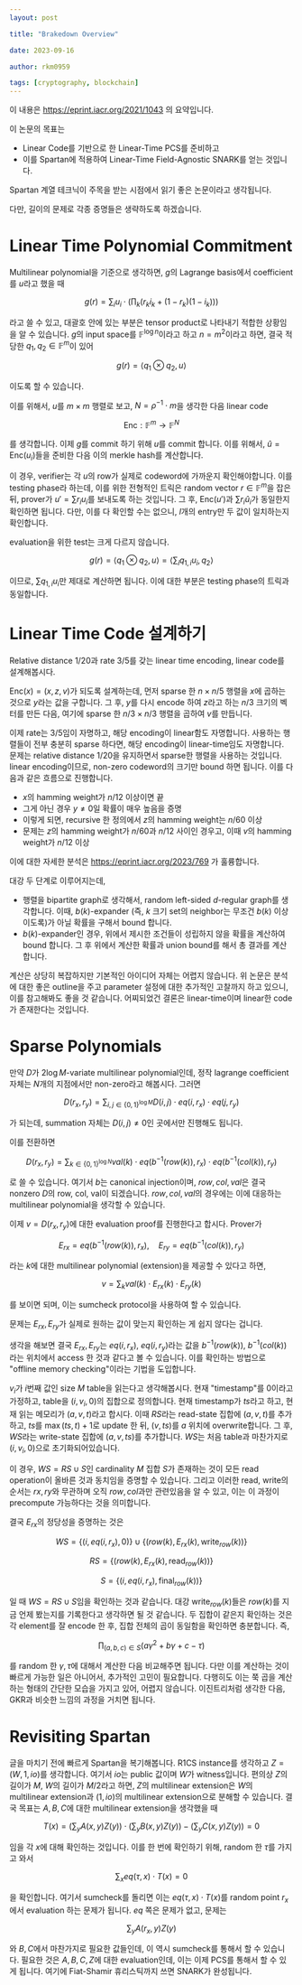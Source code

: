 ```yaml
---
layout: post

title: "Brakedown Overview"

date: 2023-09-16

author: rkm0959

tags: [cryptography, blockchain]
---
```


이 내용은 https://eprint.iacr.org/2021/1043 의 요약입니다. 

이 논문의 목표는 
- Linear Code를 기반으로 한 Linear-Time PCS를 준비하고
- 이를 Spartan에 적용하여 Linear-Time Field-Agnostic SNARK를 얻는 것입니다. 

Spartan 계열 테크닉이 주목을 받는 시점에서 읽기 좋은 논문이라고 생각됩니다. 

다만, 길이의 문제로 각종 증명들은 생략하도록 하겠습니다. 

# Linear Time Polynomial Commitment 

Multilinear polynomial을 기준으로 생각하면, $g$의 Lagrange basis에서 coefficient를 $u$라고 했을 때 

$$g(r) = \sum_i u_i \cdot \left(\prod_{k} (r_k i_k + (1 - r_k)(1 - i_k)) \right)$$

라고 쓸 수 있고, 대괄호 안에 있는 부분은 tensor product로 나타내기 적합한 상황임을 알 수 있습니다. $g$의 input space를 $\mathbb{F}^{\log n}$이라고 하고 $n = m^2$이라고 하면, 결국 적당한 $q_1, q_2 \in \mathbb{F}^m$이 있어 

$$g(r) = \langle q_1 \otimes q_2, u \rangle$$

이도록 할 수 있습니다. 

이를 위해서, $u$를 $m \times m$ 행렬로 보고, $N = \rho^{-1} \cdot m$을 생각한 다음 linear code 

$$\text{Enc}: \mathbb{F}^m \rightarrow \mathbb{F}^N$$

를 생각합니다. 이제 $g$를 commit 하기 위해 $u$를 commit 합니다. 이를 위해서, $\hat{u} = \text{Enc}(u_i)$들을 준비한 다음 이의 merkle hash를 계산합니다. 

이 경우, verifier는 각 $u$의 row가 실제로 codeword에 가까운지 확인해야합니다. 이를 testing phase라 하는데, 이를 위한 전형적인 트릭은 random vector $r \in \mathbb{F}^m$을 잡은 뒤, prover가 $u' = \sum r_i u_i$를 보내도록 하는 것입니다. 그 후, $\text{Enc}(u')$과 $\sum r_i \hat{u}_i$가 동일한지 확인하면 됩니다. 다만, 이를 다 확인할 수는 없으니, $l$개의 entry만 두 값이 일치하는지 확인합니다. 

evaluation을 위한 test는 크게 다르지 않습니다. 

$$g(r) = \langle q_1 \otimes q_2, u \rangle = \langle \sum_i q_{1, i} u_i, q_2 \rangle$$

이므로, $\sum q_{1, i} u_i$만 제대로 계산하면 됩니다. 이에 대한 부분은 testing phase의 트릭과 동일합니다. 

# Linear Time Code 설계하기

Relative distance $1/20$과 rate $3/5$를 갖는 linear time encoding, linear code를 설계해봅시다. 

$\text{Enc}(x) = (x, z, v)$가 되도록 설계하는데, 먼저 sparse 한 $n \times n /5$ 행렬을 $x$에 곱하는 것으로 $y$라는 값을 구합니다. 그 후, $y$를 다시 encode 하여 $z$라고 하는 $n / 3$ 크기의 벡터를 만든 다음, 여기에 sparse 한 $n/3 \times n/3$ 행렬을 곱하여 $v$를 만듭니다. 

이제 rate는 $3/5$임이 자명하고, 해당 encoding이 linear함도 자명합니다. 사용하는 행렬들이 전부 충분히 sparse 하다면, 해당 encoding이 linear-time임도 자명합니다. 문제는 relative distance $1/20$을 유지하면서 sparse한 행렬을 사용하는 것입니다. linear encoding이므로, non-zero codeword의 크기만 bound 하면 됩니다. 이를 다음과 같은 흐름으로 진행합니다.

- $x$의 hamming weight가 $n/12$ 이상이면 끝
- 그게 아닌 경우 $y \neq 0$일 확률이 매우 높음을 증명
- 이렇게 되면, recursive 한 정의에서 $z$의 hamming weight는 $n/60$ 이상
- 문제는 $z$의 hamming weight가 $n/60$과 $n/12$ 사이인 경우고, 이때 $v$의 hamming weight가 $n/12$ 이상

이에 대한 자세한 분석은 https://eprint.iacr.org/2023/769 가 훌륭합니다. 

대강 두 단계로 이루어지는데, 

- 행렬을 bipartite graph로 생각해서, random left-sided $d$-regular graph를 생각합니다. 이때, $b(k)$-expander (즉, $k$ 크기 set의 neighbor는 무조건 $b(k)$ 이상이도록)가 아닐 확률을 구해서 bound 합니다.
- $b(k)$-expander인 경우, 위에서 제시한 조건들이 성립하지 않을 확률을 계산하여 bound 합니다. 그 후 위에서 계산한 확률과 union bound를 해서 총 결과를 계산합니다. 

계산은 상당히 복잡하지만 기본적인 아이디어 자체는 어렵지 않습니다. 위 논문은 분석에 대한 좋은 outline을 주고 parameter 설정에 대한 추가적인 고찰까지 하고 있으니, 이를 참고해봐도 좋을 것 같습니다. 어찌되었건 결론은 linear-time이며 linear한 code가 존재한다는 것입니다. 

# Sparse Polynomials

만약 $D$가 $2 \log M$-variate multilinear polynomial인데, 정작 lagrange coefficient 자체는 $N$개의 지점에서만 non-zero라고 해봅시다. 그러면 

$$D(r_x, r_y) = \sum_{i, j \in \{0, 1\}^{\log M}} D(i, j) \cdot  eq(i, r_x) \cdot eq(j, r_y)$$

가 되는데, summation 자체는 $D(i, j) \neq 0$인 곳에서만 진행해도 됩니다. 

이를 전환하면 

$$D(r_x, r_y) = \sum_{k \in \{0, 1\}^{\log N}} val(k) \cdot eq(b^{-1}(row(k)), r_x) \cdot eq(b^{-1}(col(k)), r_y)$$

로 쓸 수 있습니다. 여기서 $b$는 canonical injection이며, $row, col, val$은 결국 nonzero $D$의 row, col, val이 되겠습니다. $row, col, val$의 경우에는 이에 대응하는 multilinear polynomial을 생각할 수 있습니다. 

이제 $v = D(r_x, r_y)$에 대한 evaluation proof를 진행한다고 합시다. Prover가 

$$E_{rx} = eq(b^{-1}(row(k)), r_x), \quad E_{ry} = eq(b^{-1}(col(k)), r_y)$$

라는 $k$에 대한 multilinear polynomial (extension)을 제공할 수 있다고 하면, 

$$v = \sum_k val(k) \cdot E_{rx}(k) \cdot E_{ry}(k)$$

를 보이면 되며, 이는 sumcheck protocol을 사용하여 할 수 있습니다. 

문제는 $E_{rx}, E_{ry}$가 실제로 원하는 값이 맞는지 확인하는 게 쉽지 않다는 겁니다. 

생각을 해보면 결국 $E_{rx}, E_{ry}$는 $eq(i, r_x)$, $eq(i, r_y)$라는 값을 $b^{-1}(row(k))$, $b^{-1}(col(k))$라는 위치에서 access 한 것과 같다고 볼 수 있습니다. 이를 확인하는 방법으로 "offline memory checking"이라는 기법을 도입합니다. 

$v_i$가 $i$번째 값인 size $M$ table을 읽는다고 생각해봅시다. 현재 "timestamp"를 0이라고 가정하고, table을 $(i, v_i, 0)$의 집합으로 정의합니다. 현재 timestamp가 $ts$라고 하고, 현재 읽는 메모리가 $(a, v, t)$라고 합시다. 이때 $RS$라는 read-state 집합에 $(a, v, t)$를 추가하고, $ts$를 $\max(ts, t) + 1$로 update 한 뒤, $(v, ts)$를 $a$ 위치에 overwrite합니다. 그 후, $WS$라는 write-state 집합에 $(a, v, ts)$를 추가합니다. $WS$는 처음 table과 마찬가지로 $(i, v_i, 0)$으로 초기화되어있습니다. 

이 경우, $WS = RS \cup S$인 cardinality $M$ 집합 $S$가 존재하는 것이 모든 read operation이 올바른 것과 동치임을 증명할 수 있습니다. 그리고 이러한 read, write의 순서는 $rx, ry$와 무관하며 오직 $row, col$과만 관련있음을 알 수 있고, 이는 이 과정이 precompute 가능하다는 것을 의미합니다. 

결국 $E_{rx}$의 정당성을 증명하는 것은 

$$WS = \{(i, eq(i, r_x), 0)\} \cup \{(row(k), E_{rx}(k), \text{write}_{row}(k))\}$$

$$RS = \{(row(k), E_{rx}(k), \text{read}_{row}(k))\}$$

$$S = \{(i, eq(i, r_x), \text{final}_{row}(k))\}$$

일 때 $WS = RS \cup S$임을 확인하는 것과 같습니다. 대강 $\text{write}_{row}(k)$들은 $row(k)$를 지금 언제 봤는지를 기록한다고 생각하면 될 것 같습니다. 두 집합이 같은지 확인하는 것은 각 element를 잘 encode 한 후, 집합 전체의 곱이 동일함을 확인하면 충분합니다. 즉, 

$$\prod_{(a, b, c) \in S} (a \gamma^2 + b \gamma + c - \tau)$$

를 random 한 $\gamma, \tau$에 대해서 계산한 다음 비교해주면 됩니다. 다만 이를 계산하는 것이 빠르게 가능한 일은 아니어서, 추가적인 고민이 필요합니다. 다행히도 이는 쭉 곱을 계산하는 형태의 간단한 모습을 가지고 있어, 어렵지 않습니다. 이진트리처럼 생각한 다음, GKR과 비슷한 느낌의 과정을 거치면 됩니다. 

# Revisiting Spartan 

글을 마치기 전에 빠르게 Spartan을 복기해봅니다. R1CS instance를 생각하고 $Z = (W, 1, io)$를 생각합니다. 여기서 $io$는 public 값이며 $W$가 witness입니다. 편의상 $Z$의 길이가 $M$, $W$의 길이가 $M/2$라고 하면, $Z$의 multilinear extension은 $W$의 multilinear extension과 $(1, io)$의 multilinear extension으로 분해할 수 있습니다. 결국 목표는 $A, B, C$에 대한 multilinear extension을 생각했을 때

$$ T(x) = \left(\sum_y A(x, y) Z(y) \right) \cdot \left(\sum_y B(x, y) Z(y) \right) - \left(\sum_y C(x, y) Z(y) \right) = 0$$

임을 각 $x$에 대해 확인하는 것입니다. 이를 한 번에 확인하기 위해, random 한 $\tau$를 가지고 와서 

$$ \sum_x eq(\tau, x) \cdot T(x) = 0$$

을 확인합니다. 여기서 sumcheck를 돌리면 이는 $eq(\tau, x) \cdot T(x)$를 random point $r_x$에서 evaluation 하는 문제가 됩니다. $eq$ 쪽은 문제가 없고, 문제는 

$$\sum_y A(r_x, y) Z(y)$$

와 $B, C$에서 마찬가지로 필요한 값들인데, 이 역시 sumcheck를 통해서 할 수 있습니다. 필요한 것은 $A, B, C, Z$에 대한 evaluation인데, 이는 이제 PCS를 통해서 할 수 있게 됩니다. 여기에 Fiat-Shamir 휴리스틱까지 쓰면 SNARK가 완성됩니다. 
